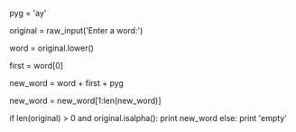 pyg = 'ay'

original = raw_input('Enter a word:')

word = original.lower()

first = word[0]

new_word = word + first + pyg

new_word = new_word[1:len(new_word)]

if len(original) > 0 and original.isalpha():
    print new_word
else:
    print 'empty'
